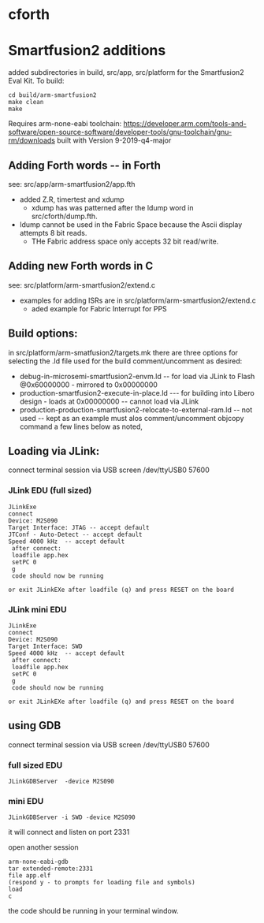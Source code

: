 cforth
======

# Smartfusion2 additions

added subdirectories in build, src/app, src/platform for the Smartfusion2  Eval Kit.
To build:
```
cd build/arm-smartfusion2
make clean
make
```


Requires arm-none-eabi toolchain:
https://developer.arm.com/tools-and-software/open-source-software/developer-tools/gnu-toolchain/gnu-rm/downloads
built with Version 9-2019-q4-major

## Adding Forth words -- in Forth 
see: src/app/arm-smartfusion2/app.fth
* added Z.R, timertest and xdump
  * xdump has was patterned after the ldump word in  src/cforth/dump.fth.
* ldump cannot be used in the Fabric Space because the Ascii display attempts 8 bit reads.
  * THe Fabric address space only accepts 32 bit read/write.

## Adding new Forth words in C 
see: src/platform/arm-smartfusion2/extend.c

* examples for adding ISRs are in src/platform/arm-smartfusion2/extend.c
  * aded example for Fabric Interrupt for PPS

## Build options:
in src/platform/arm-smatfusion2/targets.mk there are three options for selecting the .ld file used for the build
comment/uncomment as desired:
* debug-in-microsemi-smartfusion2-envm.ld -- for load via JLink to Flash @0x60000000 - mirrored to 0x00000000
* production-smartfusion2-execute-in-place.ld  --- for building into Libero design - loads at 0x00000000  -- cannot load via JLink
* production-production-smartfusion2-relocate-to-external-ram.ld --  not used -- kept as an example must alos comment/uncomment objcopy command a few lines below as noted,

## Loading via JLink:
connect terminal session via USB
screen /dev/ttyUSB0 57600

### JLink EDU (full sized)
```
JLinkExe
connect
Device: M2S090
Target Interface: JTAG -- accept default
JTConf - Auto-Detect -- accept default
Speed 4000 kHz  -- accept default
 after connect:
 loadfile app.hex
 setPC 0
 g
 code should now be running

or exit JLinkEXe after loadfile (q) and press RESET on the board
```

### JLink mini EDU
```
JLinkExe
connect
Device: M2S090
Target Interface: SWD 
Speed 4000 kHz  -- accept default
 after connect:
 loadfile app.hex
 setPC 0
 g
 code should now be running

or exit JLinkEXe after loadfile (q) and press RESET on the board
``` 

## using GDB

connect terminal session via USB
screen /dev/ttyUSB0 57600

### full sized EDU
```
JLinkGDBServer  -device M2S090
```
### mini EDU
```
JLinkGDBServer -i SWD -device M2S090
```
it will connect and listen on port 2331

open another session
```
arm-none-eabi-gdb
tar extended-remote:2331
file app.elf
(respond y - to prompts for loading file and symbols)
load
c
```

the code should be running in your terminal window.
